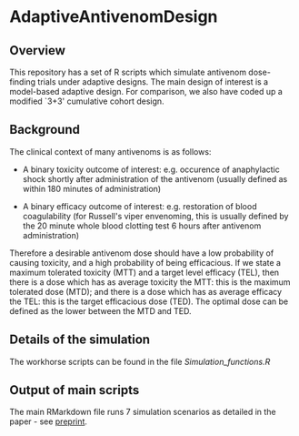 # AdaptiveAntivenomDesign

## Overview

This repository has a set of R scripts which simulate antivenom dose-finding trials under adaptive designs.
The main design of interest is a model-based adaptive design. For comparison, we also have coded up a modified `3+3' cumulative cohort design.


## Background

The clinical context of many antivenoms is as follows: 

* A binary toxicity outcome of interest: e.g. occurence of anaphylactic shock shortly after administration of the antivenom (usually defined as within 180 minutes of administration)

* A binary efficacy outcome of interest: e.g. restoration of blood coagulability (for Russell's viper envenoming, this is usually defined by the 20 minute whole blood clotting test 6 hours after antivenom administration)

Therefore a desirable antivenom dose should have a low probability of causing toxicity, and a high probability of being efficacious. If we state a maximum tolerated toxicity (MTT) and a target level efficacy (TEL), then there is a dose which has as average toxicity the MTT: this is the maximum tolerated dose (MTD); and there is a dose which has as average efficacy the TEL: this is the target efficacious dose (TED). The optimal dose can be defined as the lower between the MTD and TED.


## Details of the simulation

The workhorse scripts can be found in the file *Simulation_functions.R*


## Output of main scripts

The main RMarkdown file runs 7 simulation scenarios as detailed in the paper - see [preprint](https://www.biorxiv.org/content/10.1101/2020.02.06.936815v1.abstract).

